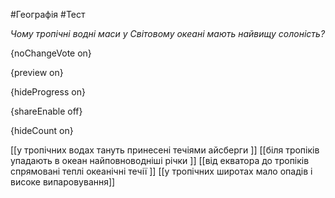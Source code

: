 #Географія #Тест

*Чому тропічні водні маси у Світовому океані мають найвищу солоність?*

{noChangeVote on}

{preview on}

{hideProgress on}

{shareEnable off}

{hideCount on}

[[у тропічних водах тануть принесені течіями айсберги ]]
[[біля тропіків упадають в океан найповноводніші річки ]]
[[від екватора до тропіків спрямовані теплі океанічні течії ]]
[[у тропічних широтах мало опадів і високе випаровування]]
